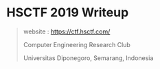# HSCTF 2019 Writeup

> website : https://ctf.hsctf.com/
>
> Computer Engineering Research Club
>
> Universitas Diponegoro, Semarang, Indonesia